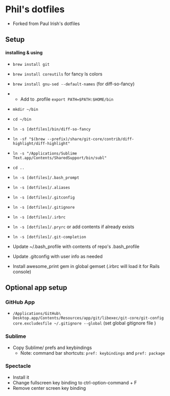 # Phil's dotfiles

* Forked from Paul Irish's dotfiles

## Setup
#### installing & using

* `brew install git`
* `brew install coreutils` for fancy ls colors
* `brew install gnu-sed --default-names` (for diff-so-fancy)
* * Add to .profile `export PATH=$PATH:$HOME/bin`
* `mkdir ~/bin`
* `cd ~/bin`
* `ln -s [dotfiles]/bin/diff-so-fancy`
* `ln -sf "$(brew --prefix)/share/git-core/contrib/diff-highlight/diff-highlight"`
* `ln -s "/Applications/Sublime Text.app/Contents/SharedSupport/bin/subl"`
* `cd ..`
* `ln -s [dotfiles]/.bash_prompt`
* `ln -s [dotfiles]/.aliases`
* `ln -s [dotfiles]/.gitconfig`
* `ln -s [dotfiles]/.gitignore`
* `ln -s [dotfiles]/.irbrc`
* `ln -s [dotfiles]/.pryrc` or add contents if already exists
* `ln -s [dotfiles]/.git-completion`
* Update ~/.bash_profile with contents of repo's .bash_profile
* Update .gitconfig with user info as needed

* Install awesome_print gem in global gemset (.irbrc will load it for Rails console)

## Optional app setup
### GitHub App

* `/Applications/GitHub\ Desktop.app/Contents/Resources/app/git/libexec/git-core/git-config core.excludesfile ~/.gitignore --global` (set global gitignore file )

### Sublime

* Copy Sublime/ prefs and keybindings
  * Note: command bar shortcuts: `pref: keybindings` and `pref: package` 

### Spectacle

* Install it
* Change fullscreen key binding to ctrl-option-command + F
* Remove center screen key binding
